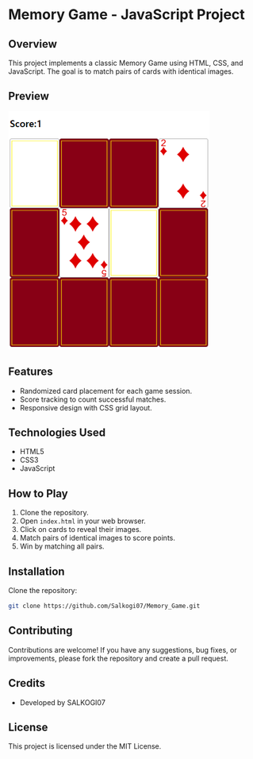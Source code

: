 # Memory Game - JavaScript Project

## Overview
This project implements a classic Memory Game using HTML, CSS, and JavaScript. The goal is to match pairs of cards with identical images.

## Preview
![Memory Game Preview](preview.png)

## Features
- Randomized card placement for each game session.
- Score tracking to count successful matches.
- Responsive design with CSS grid layout.

## Technologies Used
- HTML5
- CSS3
- JavaScript

## How to Play
1. Clone the repository.
2. Open `index.html` in your web browser.
3. Click on cards to reveal their images.
4. Match pairs of identical images to score points.
5. Win by matching all pairs.


## Installation
Clone the repository:
```bash
git clone https://github.com/Salkogi07/Memory_Game.git
```

## Contributing
Contributions are welcome! If you have any suggestions, bug fixes, or improvements, please fork the repository and create a pull request.

## Credits
- Developed by SALKOGI07

## License
This project is licensed under the MIT License.
